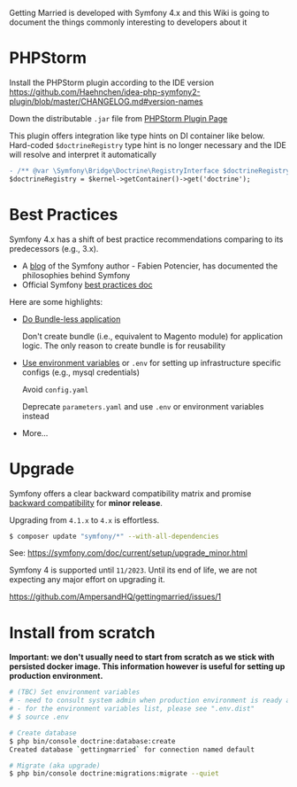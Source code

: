 Getting Married is developed with Symfony 4.x and this Wiki is going to document the things commonly interesting to developers about it

# PHPStorm

Install the PHPStorm plugin according to the IDE version
https://github.com/Haehnchen/idea-php-symfony2-plugin/blob/master/CHANGELOG.md#version-names

Down the distributable `.jar` file from [PHPStorm Plugin Page](https://plugins.jetbrains.com/plugin/7219-symfony-plugin)

This plugin offers integration like type hints on DI container like below. Hard-coded `$doctrineRegistry` type hint is no longer necessary and the IDE will resolve and interpret it automatically

```diff
- /** @var \Symfony\Bridge\Doctrine\RegistryInterface $doctrineRegistry */
$doctrineRegistry = $kernel->getContainer()->get('doctrine');
```

# Best Practices

Symfony 4.x has a shift of best practice recommendations comparing to its predecessors (e.g., 3.x).

- A [blog](http://fabien.potencier.org/) of the Symfony author - Fabien Potencier, has documented the philosophies behind Symfony
- Official Symfony [best practices doc](http://symfony.com/doc/current/best_practices/creating-the-project.html#application-bundles)

Here are some highlights:

- [Do Bundle-less application](http://fabien.potencier.org/symfony4-monolith-vs-micro.html#bundle-less-applications)

    Don't create bundle (i.e., equivalent to Magento module) for application logic. The only reason to create bundle is for reusability

- [Use environment variables](http://fabien.potencier.org/symfony4-best-practices.html#environment-variables) or `.env` for setting up infrastructure specific configs (e.g., mysql credentials)

    Avoid `config.yaml`

    Deprecate `parameters.yaml` and use `.env` or environment variables instead

- More...

# Upgrade

Symfony offers a clear backward compatibility matrix and promise [backward compatibility](http://symfony.com/doc/current/contributing/code/bc.html) for **minor release**.

Upgrading from `4.1.x` to `4.x` is effortless.

```bash
$ composer update "symfony/*" --with-all-dependencies
```

See: https://symfony.com/doc/current/setup/upgrade_minor.html

Symfony 4 is supported until `11/2023`. Until its end of life, we are not expecting any major effort on upgrading it.

https://github.com/AmpersandHQ/gettingmarried/issues/1

# Install from scratch

**Important: we don't usually need to start from scratch as we stick with persisted docker image. This information however is useful for setting up production environment.** 

```bash
# (TBC) Set environment variables
# - need to consult system admin when production environment is ready and find the best way to set them up
# - for the environment variables list, please see ".env.dist"
# $ source .env

# Create database
$ php bin/console doctrine:database:create
Created database `gettingmarried` for connection named default

# Migrate (aka upgrade)
$ php bin/console doctrine:migrations:migrate --quiet
```